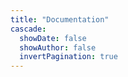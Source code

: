 ```yaml
---
title: "Documentation"
cascade:
  showDate: false
  showAuthor: false
  invertPagination: true
---
```


